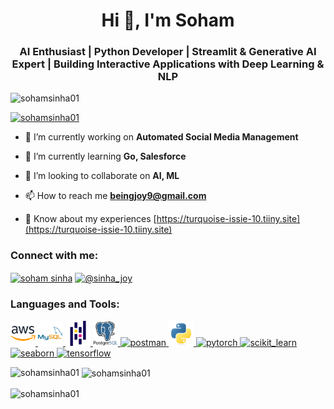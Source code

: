 <h1 align="center">Hi 👋, I'm Soham</h1>
<h3 align="center">AI Enthusiast | Python Developer | Streamlit & Generative AI Expert | Building Interactive Applications with Deep Learning & NLP</h3>

<p align="left"> <img src="https://komarev.com/ghpvc/?username=sohamsinha01&label=Profile%20views&color=0e75b6&style=flat" alt="sohamsinha01" /> </p>

<p align="left"> <a href="https://github.com/ryo-ma/github-profile-trophy"><img src="https://github-profile-trophy.vercel.app/?username=sohamsinha01" alt="sohamsinha01" /></a> </p>

- 🔭 I’m currently working on **Automated Social Media Management**

- 🌱 I’m currently learning **Go, Salesforce**

- 👯 I’m looking to collaborate on **AI, ML**

- 📫 How to reach me **beingjoy9@gmail.com**

- 📄 Know about my experiences [https://turquoise-issie-10.tiiny.site](https://turquoise-issie-10.tiiny.site)

<h3 align="left">Connect with me:</h3>
<p align="left">
<a href="https://linkedin.com/in/soham sinha" target="blank"><img align="center" src="https://raw.githubusercontent.com/rahuldkjain/github-profile-readme-generator/master/src/images/icons/Social/linked-in-alt.svg" alt="soham sinha" height="30" width="40" /></a>
<a href="https://instagram.com/@sinha_joy" target="blank"><img align="center" src="https://raw.githubusercontent.com/rahuldkjain/github-profile-readme-generator/master/src/images/icons/Social/instagram.svg" alt="@sinha_joy" height="30" width="40" /></a>
</p>

<h3 align="left">Languages and Tools:</h3>
<p align="left"> <a href="https://aws.amazon.com" target="_blank" rel="noreferrer"> <img src="https://raw.githubusercontent.com/devicons/devicon/master/icons/amazonwebservices/amazonwebservices-original-wordmark.svg" alt="aws" width="40" height="40"/> </a> <a href="https://www.mysql.com/" target="_blank" rel="noreferrer"> <img src="https://raw.githubusercontent.com/devicons/devicon/master/icons/mysql/mysql-original-wordmark.svg" alt="mysql" width="40" height="40"/> </a> <a href="https://pandas.pydata.org/" target="_blank" rel="noreferrer"> <img src="https://raw.githubusercontent.com/devicons/devicon/2ae2a900d2f041da66e950e4d48052658d850630/icons/pandas/pandas-original.svg" alt="pandas" width="40" height="40"/> </a> <a href="https://www.postgresql.org" target="_blank" rel="noreferrer"> <img src="https://raw.githubusercontent.com/devicons/devicon/master/icons/postgresql/postgresql-original-wordmark.svg" alt="postgresql" width="40" height="40"/> </a> <a href="https://postman.com" target="_blank" rel="noreferrer"> <img src="https://www.vectorlogo.zone/logos/getpostman/getpostman-icon.svg" alt="postman" width="40" height="40"/> </a> <a href="https://www.python.org" target="_blank" rel="noreferrer"> <img src="https://raw.githubusercontent.com/devicons/devicon/master/icons/python/python-original.svg" alt="python" width="40" height="40"/> </a> <a href="https://pytorch.org/" target="_blank" rel="noreferrer"> <img src="https://www.vectorlogo.zone/logos/pytorch/pytorch-icon.svg" alt="pytorch" width="40" height="40"/> </a> <a href="https://scikit-learn.org/" target="_blank" rel="noreferrer"> <img src="https://upload.wikimedia.org/wikipedia/commons/0/05/Scikit_learn_logo_small.svg" alt="scikit_learn" width="40" height="40"/> </a> <a href="https://seaborn.pydata.org/" target="_blank" rel="noreferrer"> <img src="https://seaborn.pydata.org/_images/logo-mark-lightbg.svg" alt="seaborn" width="40" height="40"/> </a> <a href="https://www.tensorflow.org" target="_blank" rel="noreferrer"> <img src="https://www.vectorlogo.zone/logos/tensorflow/tensorflow-icon.svg" alt="tensorflow" width="40" height="40"/> </a> </p>

<p><img align="left" src="https://github-readme-stats.vercel.app/api/top-langs?username=sohamsinha01&show_icons=true&locale=en&layout=compact" alt="sohamsinha01" /></p>

<p>&nbsp;<img align="center" src="https://github-readme-stats.vercel.app/api?username=sohamsinha01&show_icons=true&locale=en" alt="sohamsinha01" /></p>

<p><img align="center" src="https://github-readme-streak-stats.herokuapp.com/?user=sohamsinha01&" alt="sohamsinha01" /></p>
